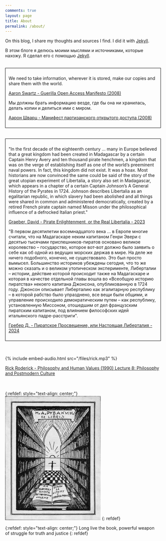 ```yaml
---
comments: true
layout: page
title: About
permalink: /about/
---
```


On this blog, I share my thoughts and sources I find. I did it with [Jekyll](/en/jekyll).

В этом блоге я делюсь моими мыслями и источниками, которые нахожу. Я сделал его с помощью [Jekyll](/ru/jekyll).
<br><br>

<div style="border: 1px solid black; padding: 10px;">
<p>We need to take information, wherever it is stored, make our copies and share them with the world.</p>

<p><a href="/2024/07/14/guerilla-open-access-manifesto.html">Aaron Swartz - Guerilla Open Access Manifesto (2008)</a></p>

<p>Мы должны брать информацию везде, где бы она ни хранилась, делать копии и делиться ими с миром.</p>

<p><a href="/2024/07/17/guerilla-open-access-manifesto-ru.html">Аарон Шварц - Манифест партизанского открытого доступа (2008)</a></p>
</div>
<br><br>

<div style="border: 1px solid black; padding: 10px;">
<p>"In the first decade of the eighteenth century ... many in Europe believed that a great kingdom had been created in Madagascar by a certain Captain Henry Avery and ten thousand pirate henchmen, a kingdom that was on the verge of establishing itself as one of the world’s preeminent naval powers. In fact, this kingdom did not exist. It was a hoax. Most historians are now convinced the same could be said of the story of the great utopian experiment of Libertalia, a story also set in Madagascar, which appears in a chapter of a certain Captain Johnson’s A General History of the Pyrates in 1724. Johnson describes Libertalia as an egalitarian republic, in which slavery had been abolished and all things were shared in common and administered democratically, created by a retired French pirate captain named Misson under the philosophical influence of a defrocked Italian priest."</p>

<p><a href="https://libgen.st/book/index.php?md5=2D9B649EC34630AD2CEAB3A731F7D344">Graeber, David - 	Pirate Enlightenment, or the Real Libertalia - 2023</a></p>

<p>"В первом десятилетии восемнадцатого века ... в Европе многие считали, что на Мадагаскаре неким капитаном Генри Эвери с десятью тысячами приспешников-пиратов основано великое королевство – государство, которое вот-вот должно было заявить о себе как об одной из ведущих морских держав в мире. На деле же ничего подобного, конечно, не существовало. Это был просто вымысел. Большинство историков убеждены сегодня, что то же можно сказать и о великом утопическом эксперименте, Либерталии – истории, действие которой происходит также на Мадагаскаре и которая в качестве отдельной главы вошла во «Всеобщую историю пиратства» некоего капитана Джонсона, опубликованную в 1724 году. Джонсон описывает Либерталию как эгалитарную республику – в которой рабство было упразднено, все вещи были общими, и управление происходило демократическим путем – как республику, установленную Миссоном, отошедшим от дел французским пиратским капитаном, под влиянием философских идей итальянского падре-расстриги".</p>

<p><a href="https://flibusta.is/b/789718">Гребер Д. - Пиратское Просвещение, или Настоящая Либерталия - 2024</a></p>
</div>
<br><br>

{% include embed-audio.html src="/files/rick.mp3" %}

[Rick Roderick - Philosophy and Human Values (1990) Lecture 8: Philosophy and Postmodern Culture](https://1337x.to/torrent/6236906/Rick-Roderick-Lectures-1990-1993-VHSRip/)
<br><br><br>

{:refdef: style="text-align: center;"}
<img src="/images/ex-libris.jpg" height="400">
{: refdef}

{:refdef: style="text-align: center;"}
Long live the book, powerful weapon<br>
of struggle for truth and justice
{: refdef}